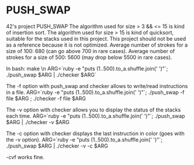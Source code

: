 # PUSH_SWAP
42's project PUSH_SWAP
The algorithm used for size > 3 && <= 15 is kind of insertion sort.
The algorithm used for size > 15 is kind of quicksort, suitable for the stacks used in this project.
This project should not be used as a reference because it is not optimized.
Average number of strokes for a size of 100: 680 (can go above 700 in rare cases).
Average number of strokes for a size of 500: 5600 (may drop below 5500 in rare cases).

In bash:
make \n
ARG=\`ruby -e "puts (1..500).to_a.shuffle.join(' ')"\`; ./push_swap $ARG | ./checker $ARG`

The -f option with push_swap and checker allows to write/read instructions in a file.
ARG=\`ruby -e "puts (1..500).to_a.shuffle.join(' ')"\`; ./push_swap -f file $ARG ; ./checker -f file $ARG

The -v option with checker allows you to display the status of the stacks each time.
ARG=\`ruby -e "puts (1..500).to_a.shuffle.join(' ')"\`; ./push_swap $ARG | ./checker -v $ARG

The -c option with checker displays the last instruction in color (goes with the -v option).
ARG=\`ruby -e "puts (1..500).to_a.shuffle.join(' ')"\`; ./push_swap $ARG | ./checker -v -c $ARG

-cvf works fine.
